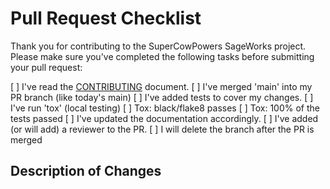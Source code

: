 # Pull Request Checklist

Thank you for contributing to the SuperCowPowers SageWorks project. Please make sure you've completed the following tasks before submitting your pull request:

[  ] I've read the [CONTRIBUTING](https://github.com/SuperCowPowers/sageworks/blob/main/CONTRIBUTING.md) document.
[  ] I've merged 'main' into my PR branch (like today's main)
[  ] I've added tests to cover my changes.
[  ] I've run 'tox' (local testing)
[  ] Tox: black/flake8 passes
[  ] Tox: 100% of the tests passed
[  ] I've updated the documentation accordingly.
[  ] I've added (or will add) a reviewer to the PR.
[  ] I will delete the branch after the PR is merged 

## Description of Changes

<!-- Provide a brief description of the changes you've made -->
